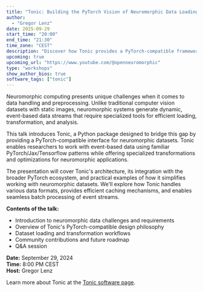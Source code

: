 ```yaml
---
title: "Tonic: Building the PyTorch Vision of Neuromorphic Data Loading"
author:
  - "Gregor Lenz"
date: 2025-09-29
start_time: "20:00"
end_time: "21:30"
time_zone: "CEST"
description: "Discover how Tonic provides a PyTorch-compatible framework for loading and transforming neuromorphic datasets, making event-based data as accessible as traditional computer vision datasets."
upcoming: true
upcoming_url: "https://www.youtube.com/@openneuromorphic"
type: "workshops"
show_author_bios: true
software_tags: ["tonic"]
---
```


Neuromorphic computing presents unique challenges when it comes to data handling and preprocessing. Unlike traditional computer vision datasets with static images, neuromorphic systems generate dynamic, event-based data streams that require specialized tools for efficient loading, transformation, and analysis. 

This talk introduces Tonic, a Python package designed to bridge this gap by providing a PyTorch-compatible interface for neuromorphic datasets. Tonic enables researchers to work with event-based data using familiar PyTorch/Jax/Tensorflow patterns while offering specialized transformations and optimizations for neuromorphic applications.

The presentation will cover Tonic's architecture, its integration with the broader PyTorch ecosystem, and practical examples of how it simplifies working with neuromorphic datasets. We'll explore how Tonic handles various data formats, provides efficient caching mechanisms, and enables seamless batch processing of event streams.

**Contents of the talk:**
- Introduction to neuromorphic data challenges and requirements
- Overview of Tonic's PyTorch-compatible design philosophy  
- Dataset loading and transformation workflows
- Community contributions and future roadmap
- Q&A session

**Date:** September 29, 2024  
**Time:** 8:00 PM CEST  
**Host:** Gregor Lenz

Learn more about Tonic at the [Tonic software page](/neuromorphic-computing/software/data-tools/tonic/).
